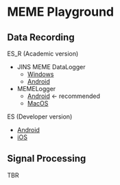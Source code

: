 # MEME Playground

## Data Recording
ES_R (Academic version)
* JINS MEME DataLogger
  * [Windows](https://github.com/jins-meme/ES_R-DataLogger-for-Windows)
  * [Android](https://github.com/jins-meme/ES_R-DataLogger-for-Android)
* MEMELogger
  * [Android](https://play.google.com/store/apps/details?id=io.shoya.memelogger_android_developers) <- recommended
  * [MacOS](https://www.dropbox.com/s/lnebivs2vpmpdzt/MEMELogger-macOS-academic.zip?dl=0)

ES (Developer version)
* [Android](https://play.google.com/store/apps/details?id=io.shoya.memelogger_android_developers)
* [iOS](https://apps.apple.com/us/app/memelogger/id1073074817)

## Signal Processing

TBR